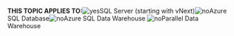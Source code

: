 <Token>**THIS TOPIC APPLIES TO:**![yes](/Image/Applies%20to/yes.png)SQL Server (starting with vNext)![no](/Image/Applies%20to/no.png)Azure SQL Database![no](/Image/Applies%20to/no.png)Azure SQL Data Warehouse ![no](/Image/Applies%20to/no.png)Parallel Data Warehouse </Token>